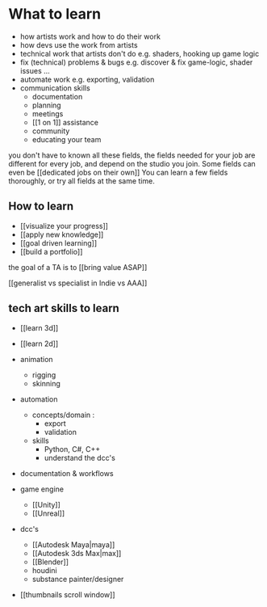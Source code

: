 # What to learn
- how artists work and how to do their work
- how devs use the work from artists
- technical work that artists don't do
	e.g. shaders, hooking up game logic
- fix (technical) problems & bugs
	e.g. discover & fix game-logic, shader issues …
- automate work
	e.g. exporting, validation
- communication skills
	- documentation
	- planning
	- meetings
	- [[1 on 1]] assistance
	- community
	- educating your team

you don't have to known all these fields, the fields needed for your job are different for every job, and depend on the studio you join.
Some fields can even be [[dedicated jobs on their own]]
You can learn a few fields thoroughly, or try all fields at the same time.

## How to learn
- [[visualize your progress]]
- [[apply new knowledge]]
- [[goal driven learning]]
- [[build a portfolio]]

the goal of a TA is to [[bring value ASAP]]

[[generalist vs specialist in Indie vs AAA]]

## tech art skills to learn
- [[learn 3d]]
- [[learn 2d]]
- animation
	- rigging
	- skinning
- automation
	- concepts/domain :
		- export
		- validation
	- skills
		- Python, C#, C++
		- understand the dcc's
- documentation & workflows
- game engine
	- [[Unity]]
	- [[Unreal]]
- dcc's
	- [[Autodesk Maya|maya]]
	- [[Autodesk 3ds Max|max]]
	- [[Blender]]
	- houdini
	- substance painter/designer

- [[thumbnails scroll window]]